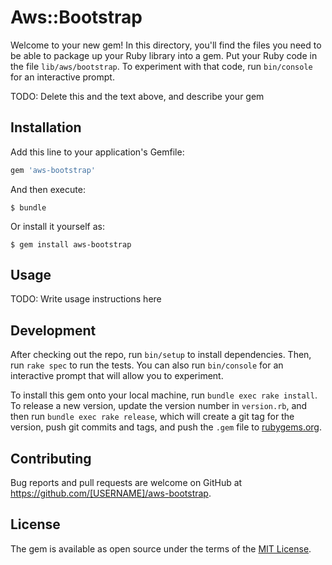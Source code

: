 # Aws::Bootstrap

Welcome to your new gem! In this directory, you'll find the files you need to be able to package up your Ruby library into a gem. Put your Ruby code in the file `lib/aws/bootstrap`. To experiment with that code, run `bin/console` for an interactive prompt.

TODO: Delete this and the text above, and describe your gem

## Installation

Add this line to your application's Gemfile:

```ruby
gem 'aws-bootstrap'
```

And then execute:

    $ bundle

Or install it yourself as:

    $ gem install aws-bootstrap

## Usage

TODO: Write usage instructions here

## Development

After checking out the repo, run `bin/setup` to install dependencies. Then, run `rake spec` to run the tests. You can also run `bin/console` for an interactive prompt that will allow you to experiment.

To install this gem onto your local machine, run `bundle exec rake install`. To release a new version, update the version number in `version.rb`, and then run `bundle exec rake release`, which will create a git tag for the version, push git commits and tags, and push the `.gem` file to [rubygems.org](https://rubygems.org).

## Contributing

Bug reports and pull requests are welcome on GitHub at https://github.com/[USERNAME]/aws-bootstrap.


## License

The gem is available as open source under the terms of the [MIT License](http://opensource.org/licenses/MIT).

